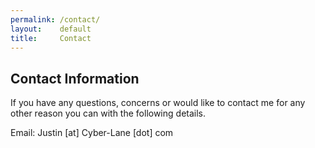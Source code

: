 ```yaml
---
permalink: /contact/
layout:    default
title:     Contact
---
```


## Contact Information

If you have any questions, concerns or would like to contact me for any other reason you can with the following details.

Email: Justin [at] Cyber-Lane [dot] com

[<i class="fa fa-twitter big-28"></i>](http://twitter.com/Cyberlane)
[<i class="fa fa-google-plus big-28"></i>](https://plus.google.com/+JustinNel)
[<i class="fa fa-youtube big-28"></i>](https://www.youtube.com/user/MrCyberlane/)
[<i class="fa fa-github big-28"></i>](https://github.com/Cyberlane/)
[<i class="fa fa-stack-overflow big-28"></i>](http://careers.stackoverflow.com/uk/cv/edit/100683)